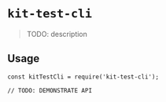 # `kit-test-cli`

> TODO: description

## Usage

```
const kitTestCli = require('kit-test-cli');

// TODO: DEMONSTRATE API
```
